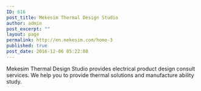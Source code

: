 ```yaml
---
ID: 616
post_title: Mekesim Thermal Design Studio
author: admin
post_excerpt: ""
layout: page
permalink: http://en.mekesim.com/home-3
published: true
post_date: 2016-12-06 05:22:08
---
```

<p class="text-center section-description">Mekesim Thermal Design Studio provides electrical product design consult services. We help you to provide thermal solutions and manufacture ability study.</p>